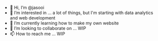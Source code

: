- 👋 Hi, I’m @jasooi
- 👀 I’m interested in ... a lot of things, but I'm starting with data analytics and web development
- 🌱 I’m currently learning how to make my own website
- 💞️ I’m looking to collaborate on ... WIP
- 📫 How to reach me ... WIP

<!---
jasooi/jasooi is a ✨ special ✨ repository because its `README.md` (this file) appears on your GitHub profile.
You can click the Preview link to take a look at your changes.
--->
